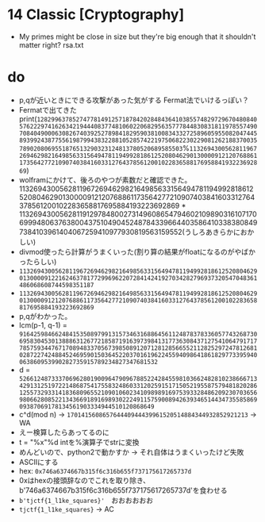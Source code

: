 # 14 Classic [Cryptography]
- My primes might be close in size but they're big enough that it shouldn't matter right? rsa.txt

# do
- p,qが近いときにできる攻撃があった気がする Fermat法でいけるっぽい？
- Fermatで出てきた
print(`128299637852747781491257187842028484364103855748297296704808405762229741626342194440837748106022068295635777844830831811978557490708404900063082674039252789841829590381008343327258960595508204744589399243877556198799438322881052857422197506822302290812621883700357890208069551876513290323124813780520689585503`%`11326943005628119672694629821649856331564947811949928186125208046290130000912120768861173564277210907403841603312764378561200102283658817695884193223692869`)
- wolframにかけて、後ろのやつが素数だと確認できた。
11326943005628119672694629821649856331564947811949928186125208046290130000912120768861173564277210907403841603312764378561200102283658817695884193223692869 * 11326943005628119129784800273149608654794602109890316107170699948063763800437510490452487843396644035864103383808497384103961404067259410977930819563159552(うしろあきらかにおかしい)
- divmod使ったら計算がうまくいった(割り算の結果がfloatになるのがやばかったらしい)
- `11326943005628119672694629821649856331564947811949928186125208046290130000912216246378177299696220728414241927034282796937320547048361486068608744598351187`
- `11326943005628119672694629821649856331564947811949928186125208046290130000912120768861173564277210907403841603312764378561200102283658817695884193223692869`
- p,qがわかった。
- lcm(p-1, q-1) = `9164259846624841535089799131573463168864561124878378336057743268730695830453013888631267721858719163973984131773630843712754106479171778575934476717089483370567398508912071281285665521128252972478126810287227424884524695901503645220370161962245594098641861829773395940063860953990282735915789234827347681532`
- d = `526612487333706962801900964790967885224284559810366248281023866671342913125197221486875417558324860331202591517150521955875794818202861255732933141836809655210901060234109898916975393328486209230703656980662808522134366918916989302224911575900894263934651443473558586909387069178134561903334944510120868649`
- c^d(mod n) -> `170141560865764440944439961520514884344932852921213` -> WA
- えー検算したらあってるのに
- t = "%x"%d intを%演算子でstrに変換
- めんどいので、python2で動かすか -> それ自体はうまくいったけど失敗
- ASCIIにする
- hex: `0x746a6374667b315f6c316b655f737175617265737d`
- 0xはhexの接頭辞なのでこれを取り除き、b'746a6374667b315f6c316b655f737175617265737d'を食わせる
- `b'tjctf{1_l1ke_squares}'`　おおおおおお
- `tjctf{1_l1ke_squares}` -> AC
